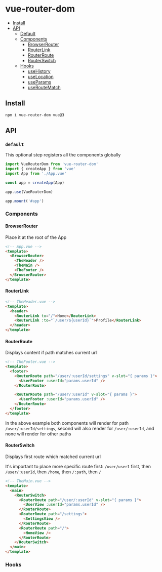 # vue-router-dom

- [Install](#install)
- [API](#api)
  - [Default](#default)
  - [Components](#Components)
    - [BrowserRouter](#BrowserRouter)
    - [RouterLink](#RouterLink)
    - [RouterRoute](#RouterRoute)
    - [RouterSwitch](#RouterSwitch)
  - [Hooks](#hooks)
    - [useHistory](#useHistory)
    - [useLocation](#useLocation)
    - [useParams](#useParams)
    - [useRouteMatch](#useRouteMatch)

## Install

```sh
npm i vue-router-dom vue@3
```

## API

### `default`

This optional step registers all the components globally

```typescript
import VueRouterDom from 'vue-router-dom'
import { createApp } from 'vue'
import App from './App.vue'

const app = createApp(App)

app.use(VueRouterDom)

app.mount('#app')
```

### Components

#### BrowserRouter

Place it at the root of the App

```html
<!-- App.vue -->
<template>
  <BrowserRouter>
    <TheHeader />
    <TheMain />
    <TheFooter />
  </BrowserRouter>
</template>
```

#### RouterLink

```html
<!-- TheHeader.vue -->
<template>
  <header>
    <RouterLink to="/">Home</RouterLink>
    <RouterLink :to="`/user/${userId}`">Profile</RouterLink>
  </header>
</template>
```

#### RouterRoute

Displays content if path matches current url

```html
<!-- TheFooter.vue -->
<template>
  <footer>
    <RouterRoute path="/user/:userId/settings" v-slot="{ params }">
      <UserFooter :userId="params.userId" />
    </RouterRoute>

    <RouterRoute path="/user/:userId" v-slot="{ params }">
      <UserFooter :userId="params.userId" />
    </RouterRoute>
  </footer>
</template>
```

In the above example both components will render for path `/user/:userId/settings`, second will also render for `/user/:userId`, and none will render for other paths

#### RouterSwitch

Displays first route which matched current url

It's important to place more specific route first: `/user/user1` first, then `/user/:userId`, then `/home`, then `/:path`, then `/`

```html
<!-- TheMain.vue -->
<template>
  <main>
    <RouterSwitch>
      <RouterRoute path="/user/:userId" v-slot="{ params }">
        <UserView :userId="params.userId" />
      </RouterRoute>
      <RouterRoute path="/settings">
        <SettingsView />
      </RouterRoute>
      <RouterRoute path="/">
        <HomeView />
      </RouterRoute>
    </RouterSwitch>
  </main>
</template>
```

### Hooks
